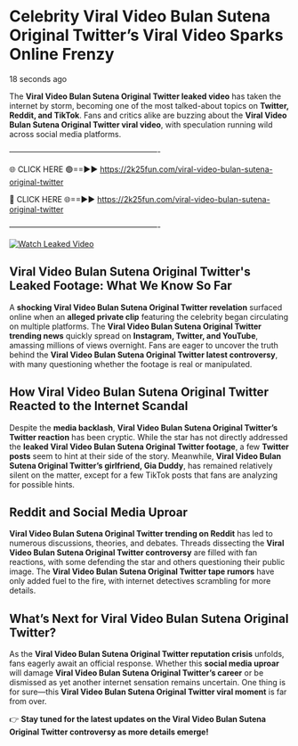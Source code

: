 # Celebrity Viral Video Bulan Sutena Original Twitter’s Viral Video Sparks Online Frenzy

18 seconds ago

The **Viral Video Bulan Sutena Original Twitter leaked video** has taken the internet by storm, becoming one of the most talked-about topics on **Twitter, Reddit, and TikTok**. Fans and critics alike are buzzing about the **Viral Video Bulan Sutena Original Twitter viral video**, with speculation running wild across social media platforms.

———————————————————-

🌐 CLICK HERE 🟢==►► https://2k25fun.com/viral-video-bulan-sutena-original-twitter

🔴 CLICK HERE 🌐==►► https://2k25fun.com/viral-video-bulan-sutena-original-twitter

———————————————————-

[![Watch Leaked Video](https://miro.medium.com/v2/resize:fit:828/format:webp/1*cilzJN44JGOrTw9NJCrNHA.gif "Watch Leaked Video")](https://2k25fun.com/viral-video-bulan-sutena-original-twitter)

## **Viral Video Bulan Sutena Original Twitter's Leaked Footage: What We Know So Far**  
A **shocking Viral Video Bulan Sutena Original Twitter revelation** surfaced online when an **alleged private clip** featuring the celebrity began circulating on multiple platforms. The **Viral Video Bulan Sutena Original Twitter trending news** quickly spread on **Instagram, Twitter, and YouTube**, amassing millions of views overnight. Fans are eager to uncover the truth behind the **Viral Video Bulan Sutena Original Twitter latest controversy**, with many questioning whether the footage is real or manipulated.  

## **How Viral Video Bulan Sutena Original Twitter Reacted to the Internet Scandal**  
Despite the **media backlash**, **Viral Video Bulan Sutena Original Twitter’s Twitter reaction** has been cryptic. While the star has not directly addressed the **leaked Viral Video Bulan Sutena Original Twitter footage**, a few **Twitter posts** seem to hint at their side of the story. Meanwhile, **Viral Video Bulan Sutena Original Twitter’s girlfriend, Gia Duddy**, has remained relatively silent on the matter, except for a few TikTok posts that fans are analyzing for possible hints.  

## **Reddit and Social Media Uproar**  
**Viral Video Bulan Sutena Original Twitter trending on Reddit** has led to numerous discussions, theories, and debates. Threads dissecting the **Viral Video Bulan Sutena Original Twitter controversy** are filled with fan reactions, with some defending the star and others questioning their public image. The **Viral Video Bulan Sutena Original Twitter tape rumors** have only added fuel to the fire, with internet detectives scrambling for more details.  

## **What’s Next for Viral Video Bulan Sutena Original Twitter?**  
As the **Viral Video Bulan Sutena Original Twitter reputation crisis** unfolds, fans eagerly await an official response. Whether this **social media uproar** will damage **Viral Video Bulan Sutena Original Twitter’s career** or be dismissed as yet another internet sensation remains uncertain. One thing is for sure—this **Viral Video Bulan Sutena Original Twitter viral moment** is far from over.  

👉 **Stay tuned for the latest updates on the Viral Video Bulan Sutena Original Twitter controversy as more details emerge!**  